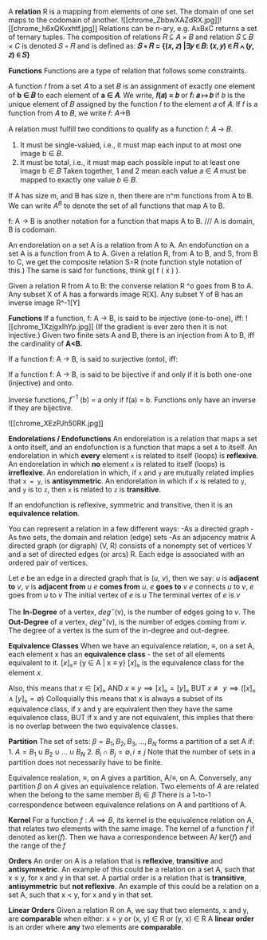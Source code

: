 A **relation** R is a mapping from elements of one set. The domain of one set maps to the codomain of another. 
![[chrome_ZbbwXAZdRX.jpg]]![[chrome_h6xQKvxhtf.jpg]]
Relations can be n-ary, e.g. AxBxC returns a set of ternary tuples.
The composition of relations 𝑅 ⊆ 𝐴 × 𝐵 and relation 𝑆 ⊆ 𝐵 × 𝐶 is denoted 𝑆 ∘ 𝑅 and is defined as:
**𝑆 ∘ 𝑅 = {(𝑥, 𝑧) |∃𝑦 ∈ 𝐵: (𝑥, 𝑦) ∈ 𝑅 ∧ (𝑦, 𝑧) ∈ 𝑆}**

**Functions**
Functions are a type of relation that follows some constraints. 

A function 𝑓 from a set 𝐴 to a set 𝐵 is an assignment of exactly one element of **b ∈ 𝐵** to each element of **a ∈ 𝐴**. We write, **𝑓(𝑎) = 𝑏** or **𝑓: 𝑎 ↦ 𝑏** if 𝑏 is the unique element of 𝐵 assigned by the function 𝑓 to the element 𝑎 of 𝐴. 
If 𝑓 is a function from 𝐴 to 𝐵, we write 𝑓: 𝐴→B

A relation must fulfill two conditions to qualify as a function 𝑓: 𝐴 → 𝐵. 
1. It must be single-valued, i.e., it must map each input to at most one image b ∈ 𝐵. 
2. It must be total, i.e., it must map each possible input to at least one image b ∈ 𝐵
Taken together, 1 and 2 mean each value 𝑎 ∈ 𝐴 must be mapped to exactly one value 𝑏 ∈ 𝐵.

If A has size m, and B has size n, then there are n^m functions from A to B. We can write $A^B$ to denote the set of all functions that map A to B.

f: A -> B is another notation for a function that maps A to B. ///  A is domain, B is codomain. 

An endorelation on a set A is a relation from A to A.
An endofunction on a set A is a function from A to A.
Given a relation R, from A to B, and S, from B to C, we get the composite relation S∘R (note function style notation of this.)
The same is said for functions, think g( f ( x ) ).

Given a relation R from A to B:
	the converse relation R ^o  goes from B to A.
	Any subset X of A has a forwards image R\[X].
	Any subset Y of B has an inverse image R^-1\[Y]

**Functions**
If a function, f: A -> B, is said to be injective (one-to-one), iff:
![[chrome_1XzjgxIhYp.jpg]]
(If the gradient is ever zero then it is not injective.)
Given two finite sets A and B, there is an injection from A to B, iff the cardinality of **A\<B.**


If a function f: A -> B, is said to surjective (onto), iff:


If a function f: A -> B, is said to be bijective if and only if it is both one-one (injective) and onto.

Inverse functions, $f^{-1}$ (b) = a only if f(a) = b. Functions only have an inverse if they are bijective.

![[chrome_XEzPJh50RK.jpg]]

**Endorelations / Endofunctions**
An endorelation is a relation that maps a set `A` onto itself, and an endofunction is a function that maps a set `A` to itself. 
An endorelation in which **every** element `x` is related to itself (loops) is **reflexive**.
An endorelation in which **no** element `x` is related to itself (loops) is **irreflexive**.
An endorelation in which, if `x` and `y` are mutually related implies that `x = y`, is **antisymmetric**.
An endorelation in which if `x` is related to `y`, and `y` is to `z`, then `x` is related to `z` is **transitive**.

If an endofunction is reflexive, symmetric and transitive, then it is an **equivalence relation**.

You can represent a relation in a few different ways:
	-As a directed graph
	-As two sets, the domain and relation (edge) sets
	-As an adjacency matrix
A directed graph (or digraph) (V, R) consists of a nonempty set of vertices V and a set of directed edges (or arcs) R. Each edge is associated with an ordered pair of vertices.

Let *e* be an edge in a directed graph that is (*u, v*), then we say:
	*u* is **adjacent to** *v*, *v* is **adjacent from** *u*
	*e* **comes from** *u*, *e* **goes to** *v*
	*e* connects *u* to *v*, *e* goes from *u* to *v*
	The initial vertex of *e* is *u*
	The terminal vertex of *e* is *v*

The **In-Degree** of a vertex, $deg^-$(v), is the number of edges going to *v*.
The **Out-Degree** of a vertex, $deg^+$(v), is the number of edges coming from *v*.
The degree of a vertex is the sum of the in-degree and out-degree.

**Equivalence Classes**
When we have an equivalence relation, $\equiv$, on a set A, each element x has an **equivalence class** - the set of all elements equivalent to it.
$[x]_\equiv\equiv$  {y $\in$ A | x $\equiv$ y}
$[x]_\equiv$ is the equivalence class for the element $x$.

Also, this means that $x \in [x]_\equiv$ AND $x \equiv y \implies [x]_\equiv = [y]_\equiv$ BUT $x \not\equiv y \implies ([x]_\equiv\land[y]_\equiv = \emptyset)$
Colloquially this means that x is always a subset of its equivalence class, if x and y are equivalent then they have the same equivalence class, BUT if x and y are not equivalent, this  implies that there is no overlap between the two equivalence classes.

**Partition**
The set of sets: $\beta = {B_1, B_2, B_3, ... , B_N}$ forms a partition of a set A if:
	1. $A = B_1 \cup B_2 \cup ... \cup  B_N$ 
	2. $B_i \cap B_j = \emptyset, i \neq j$ 
Note that the number of sets in a partition does not necessarily have to be finite. 

Equivalence realation, $\equiv$, on A gives a partition, A/$\equiv$, on A.
Conversely, any partition $\beta$ on $A$ gives an equivalence relation.
Two elements of $A$ are related when the belong to the same member $B_i \in \beta$
There is a 1-to-1 correspondence between equivalence relations on A and partitions of A.

**Kernel**
For a function $f: A \implies B$, its kernel is the equivalence relation on A, that relates two elements with the same image.
The kernel of a function $f$ if denoted as ker($f$). Then we hava a correspondence between
A/ ker($f$) and the range of the $f$

**Orders**
An order on A is a relation that is **reflexive**, **transitive** and **antisymmetric**. An example of this could be a relation on a set A, such that x $\le$ y, for x and y in that set. 
A partial order is a relation that is **transitive**, **antisymmetric** but **not reflexive**. An example of this could be a relation on a set A, such that x < y, for x and y in that set. 

**Linear Orders** 
Given a relation R on A, we say that two elements, x and y, are **comparable** when either:
	x = y
	or (x, y) $\in$ R
	or (y, x) $\in$ R
A **linear order** is an order where **any** two elements are **comparable**.
